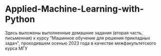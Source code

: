 # Applied-Machine-Learning-with-Python
Здесь выложены выполненные домашние задания (вторая часть, письменная) к курсу "Машинное обучение для решения прикладных задач", проходившем осенью 2023 года в качестве межфакультетского курса МГУ
